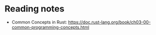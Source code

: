 # Reading notes
- Common Concepts in Rust: https://doc.rust-lang.org/book/ch03-00-common-programming-concepts.html